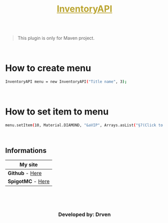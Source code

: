 <br>
<h1 align="center" style="margin-top: 0.5rem; text-align: center; color: #bba531; text-decoration: underline;">InventoryAPI</h1>
<br>
<br>

> This plugin is only for Maven project.

<br>

# How to create menu
```sh
InventoryAPI menu = new InventoryAPI("Title name", 3);
``` 
<br>

# How to set item to menu
```sh
menu.setItem(10, Material.DIAMOND, "&aVIP", Arrays.asList("§7(Click to set)", (byte)0, 1));
```
<br>

## Informations

| **My site**                                                                |
|----------------------------------------------------------------------------|
| **Github** - [Here](https://github.com/JustDrven)                          |
| **SpigotMC** - [Here](https://www.spigotmc.org/members/justdrven.1443133/) |

<h3 style="margin-top: 5rem; text-align: center;">Developed by: Drven</h3>
